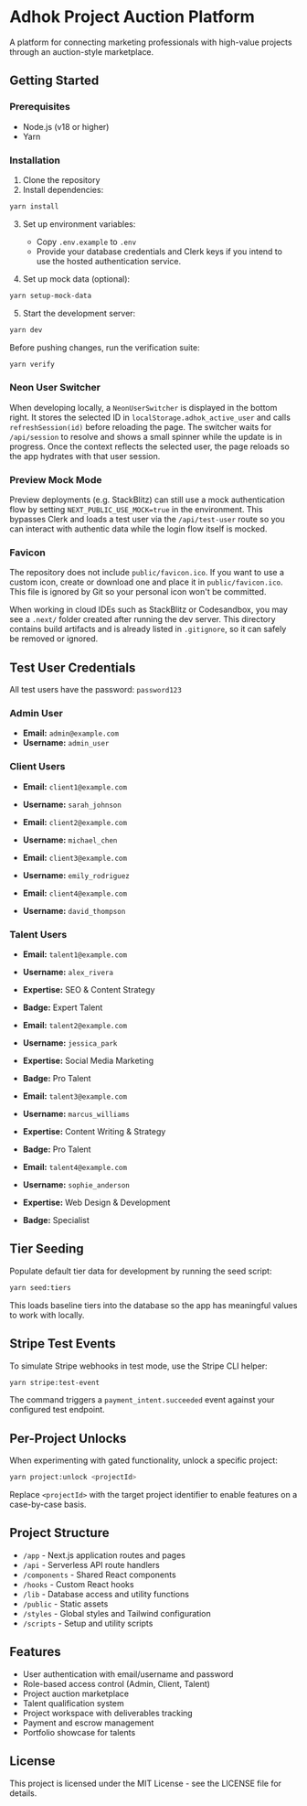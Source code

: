# Adhok Project Auction Platform

A platform for connecting marketing professionals with high-value projects through an auction-style marketplace.

## Getting Started

### Prerequisites

- Node.js (v18 or higher)
- Yarn

### Installation

1. Clone the repository
2. Install dependencies:

```bash
yarn install
```

3. Set up environment variables:
   - Copy `.env.example` to `.env`
   - Provide your database credentials and Clerk keys if you intend to use the
     hosted authentication service.

4. Set up mock data (optional):

```bash
yarn setup-mock-data
```

5. Start the development server:

```bash
yarn dev
```

Before pushing changes, run the verification suite:

```bash
yarn verify
```

### Neon User Switcher

When developing locally, a `NeonUserSwitcher` is displayed in the bottom right. It stores the selected ID in `localStorage.adhok_active_user` and calls `refreshSession(id)` before reloading the page. The switcher waits for `/api/session` to resolve and shows a small spinner while the update is in progress. Once the context reflects the selected user, the page reloads so the app hydrates with that user session.


### Preview Mock Mode

Preview deployments (e.g. StackBlitz) can still use a mock authentication flow
by setting `NEXT_PUBLIC_USE_MOCK=true` in the environment. This bypasses Clerk
and loads a test user via the `/api/test-user` route so you can interact with
authentic data while the login flow itself is mocked.

### Favicon

The repository does not include `public/favicon.ico`. If you want to use a
custom icon, create or download one and place it in `public/favicon.ico`. This
file is ignored by Git so your personal icon won't be committed.

When working in cloud IDEs such as StackBlitz or Codesandbox, you may see a `.next/` folder created after running the dev server. This directory contains build artifacts and is already listed in `.gitignore`, so it can safely be removed or ignored.

## Test User Credentials

All test users have the password: `password123`

### Admin User
- **Email:** `admin@example.com`
- **Username:** `admin_user`

### Client Users
- **Email:** `client1@example.com`
- **Username:** `sarah_johnson`

- **Email:** `client2@example.com`
- **Username:** `michael_chen`

- **Email:** `client3@example.com`
- **Username:** `emily_rodriguez`

- **Email:** `client4@example.com`
- **Username:** `david_thompson`

### Talent Users
- **Email:** `talent1@example.com`
- **Username:** `alex_rivera`
- **Expertise:** SEO & Content Strategy
- **Badge:** Expert Talent

- **Email:** `talent2@example.com`
- **Username:** `jessica_park`
- **Expertise:** Social Media Marketing
- **Badge:** Pro Talent

- **Email:** `talent3@example.com`
- **Username:** `marcus_williams`
- **Expertise:** Content Writing & Strategy
- **Badge:** Pro Talent

- **Email:** `talent4@example.com`
- **Username:** `sophie_anderson`
- **Expertise:** Web Design & Development
- **Badge:** Specialist

## Tier Seeding

Populate default tier data for development by running the seed script:

```bash
yarn seed:tiers
```

This loads baseline tiers into the database so the app has meaningful values to work with locally.

## Stripe Test Events

To simulate Stripe webhooks in test mode, use the Stripe CLI helper:

```bash
yarn stripe:test-event
```

The command triggers a `payment_intent.succeeded` event against your configured test endpoint.

## Per-Project Unlocks

When experimenting with gated functionality, unlock a specific project:

```bash
yarn project:unlock <projectId>
```

Replace `<projectId>` with the target project identifier to enable features on a case-by-case basis.

## Project Structure

- `/app` - Next.js application routes and pages
- `/api` - Serverless API route handlers
- `/components` - Shared React components
- `/hooks` - Custom React hooks
- `/lib` - Database access and utility functions
- `/public` - Static assets
- `/styles` - Global styles and Tailwind configuration
- `/scripts` - Setup and utility scripts

## Features

- User authentication with email/username and password
- Role-based access control (Admin, Client, Talent)
- Project auction marketplace
- Talent qualification system
- Project workspace with deliverables tracking
- Payment and escrow management
- Portfolio showcase for talents

## License

This project is licensed under the MIT License - see the LICENSE file for details.